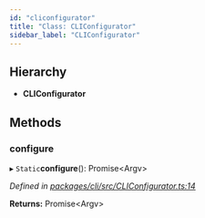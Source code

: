```yaml
---
id: "cliconfigurator"
title: "Class: CLIConfigurator"
sidebar_label: "CLIConfigurator"
---
```


## Hierarchy

* **CLIConfigurator**

## Methods

### configure

▸ `Static`**configure**(): Promise&#60;Argv>

*Defined in [packages/cli/src/CLIConfigurator.ts:14](https://github.com/mikro-orm/mikro-orm/blob/18b580bb42/packages/cli/src/CLIConfigurator.ts#L14)*

**Returns:** Promise&#60;Argv>
